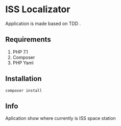 # ISS Localizator

Application is made based on TDD . 

## Requirements

1. PHP 7.1
2. Composer
3. PHP Yaml

## Installation

```
composer install
```

## Info

Aplication show where currently is ISS space station 


